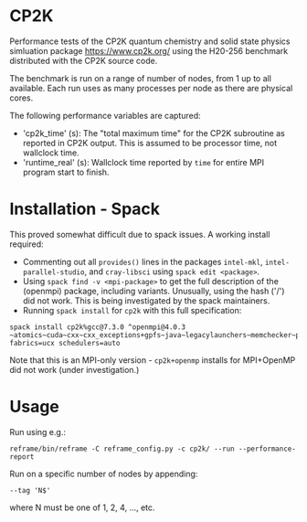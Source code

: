 # CP2K

Performance tests of the CP2K quantum chemistry and solid state physics simluation package https://www.cp2k.org/ using the H20-256 benchmark distributed with the CP2K source code.

The benchmark is run on a range of number of nodes, from 1 up to all available. Each run uses as many processes per node as there are physical cores.

The following performance variables are captured:
- 'cp2k_time' (s): The "total maximum time" for the CP2K subroutine as reported in CP2K output. This is assumed to be processor time, not wallclock time.
- 'runtime_real' (s): Wallclock time reported by `time` for entire MPI program start to finish.

# Installation - Spack

This proved somewhat difficult due to spack issues. A working install required:

- Commenting out all `provides()` lines in the packages `intel-mkl`, `intel-parallel-studio`, and `cray-libsci` using `spack edit <package>`.
- Using `spack find -v <mpi-package>` to get the full description of the (openmpi) package, including variants. Unusually, using the hash ('/<hash>') did not work. This is being investigated by the spack maintainers.
- Running `spack install` for `cp2k` with this full specification:

```shell
spack install cp2k%gcc@7.3.0 ^openmpi@4.0.3 ~atomics~cuda~cxx~cxx_exceptions+gpfs~java~legacylaunchers~memchecker~pmi+runpath~sqlite3+static~thread_multiple+vt fabrics=ucx schedulers=auto
```

Note that this is an MPI-only version - `cp2k+openmp` installs for MPI+OpenMP did not work (under investigation.)

# Usage

Run using e.g.:

    reframe/bin/reframe -C reframe_config.py -c cp2k/ --run --performance-report

Run on a specific number of nodes by appending:

    --tag 'N$'

where N must be one of 1, 2, 4, ..., etc.